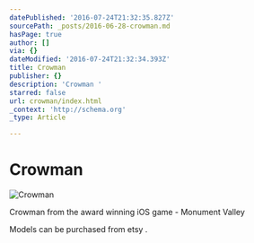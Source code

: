 ```yaml
---
datePublished: '2016-07-24T21:32:35.827Z'
sourcePath: _posts/2016-06-28-crowman.md
hasPage: true
author: []
via: {}
dateModified: '2016-07-24T21:32:34.393Z'
title: Crowman
publisher: {}
description: 'Crowman '
starred: false
url: crowman/index.html
_context: 'http://schema.org'
_type: Article

---
```

# Crowman
![Crowman ](https://the-grid-user-content.s3-us-west-2.amazonaws.com/16295619-be88-4312-a833-9e35a229c8ac.jpg)

Crowman from the award winning iOS game - Monument Valley

Models can be purchased from etsy .
